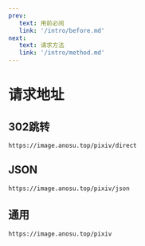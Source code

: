 ```yaml
---
prev:
   text: 用前必阅
   link: '/intro/before.md'
next:
   text: 请求方法
   link: '/intro/method.md'
---
```




# 请求地址

## 302跳转

```url
https://image.anosu.top/pixiv/direct
```

## JSON

```url
https://image.anosu.top/pixiv/json
```

## 通用

```url
https://image.anosu.top/pixiv
```